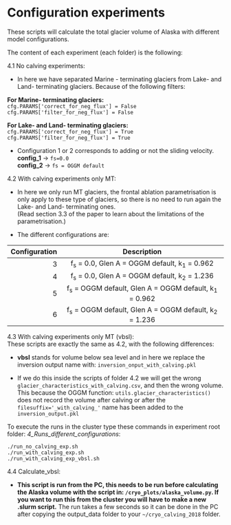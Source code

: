 # Configuration experiments 

These scripts will calculate the total glacier volume of Alaska with different model
configurations.

The content of each experiment (each folder) is the following:

4.1 No calving experiments: 
*  In here we have separated Marine - terminating glaciers from Lake- and Land-
terminating glaciers. Because of the following filters:  

**For Marine- terminating glaciers:**    
    `cfg.PARAMS['correct_for_neg_flux'] = False`   
`cfg.PARAMS['filter_for_neg_flux'] = False`   

**For Lake- and Land- terminating glaciers:**   
    `cfg.PARAMS['correct_for_neg_flux'] = True`  
`cfg.PARAMS['filter_for_neg_flux'] = True`   

* Configuration 1 or 2 corresponds to adding or not the sliding velocity.   
**config_1** -> `fs=0.0`   
**config_2** -> `fs = OGGM default` 

4.2 With calving experiments only MT:   
* In here we only run MT glaciers, the frontal ablation parametrisation is only 
apply to these type of glaciers, so there is no need to run again the Lake- and
Land- terminating ones.    
(Read section 3.3 of the paper to learn about the limitations of the 
parametrisation.)

* The different configurations are:    

| Configuration  | Description                                               |
| -------------: | :--------------------------------------------------------:|
| 3              | f<sub>s</sub> = 0.0, Glen A = OGGM default, k<sub>1</sub> = 0.962             |
| 4              | f<sub>s</sub> = 0.0, Glen A = OGGM default, k<sub>2</sub> = 1.236             |
| 5              | f<sub>s</sub> = OGGM default, Glen A = OGGM default, k<sub>1</sub> = 0.962    |
| 6              | f<sub>s</sub> = OGGM default, Glen A = OGGM default, k<sub>2</sub> = 1.236    |

4.3 With calving experiments only MT (vbsl):   
These scripts are exactly the same as 4.2, with the following differences: 

* **vbsl** stands for volume below sea level and in here we replace the 
inversion output name with: `inversion_onput_with_calving.pkl`   

* If we do this inside the scripts of folder 4.2 we will get the wrong 
`glacier_characteristics_with_calving.csv`, and then the wrong volume. This 
 because the OGGM function: `utils.glacier_characteristics()` does not record 
  the volume after calving or after the `filesuffix='_with_calving_'` name has been 
  added to the `inversion_output.pkl` 


To execute the runs in the cluster type these commands in experiment root 
folder: *4_Runs_different_configurations*:  

`./run_no_calving_exp.sh`   
`./run_with_calving_exp.sh`   
`./run_with_calving_exp_vbsl.sh`   

4.4 Calculate_vbsl:   

* **This script is run from the PC, this needs to be run before calculating the 
Alaska volume with the script in: `/cryo_plots/alaska_volume.py`. If you want to 
run this from the cluster you will have to make a new .slurm script.** The run
takes a few seconds so it can be done in the PC after copying the output_data folder
to your `~/cryo_calving_2018` folder.  
 